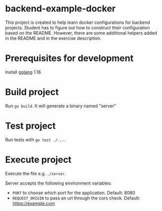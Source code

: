 # backend-example-docker

This project is created to help learn docker configurations for backend projects. Student has to figure out how to construct their configuration based on the README. However, there are some additional helpers added in the README and in the exercise description.

# Prerequisites for development

Install [golang](https://golang.org/doc/install) 1.16

# Build project #

Run `go build`. It will generate a binary named "server"

# Test project #

Run tests with `go test ./...`.

# Execute project #

Execute the file e.g. `./server`.

Server accepts the following environment variables:

- `PORT` to choose which port for the application. Default: 8080
- `REQUEST_ORIGIN` to pass an url through the cors check. Default: https://example.com
